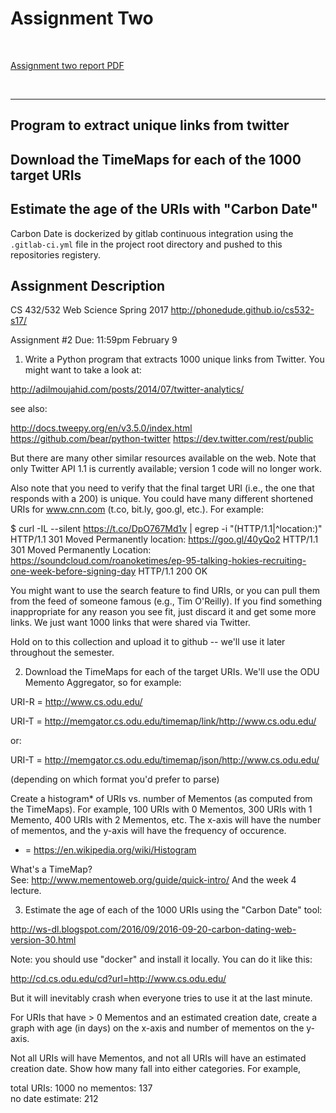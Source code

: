 # Assignment Two

&nbsp;

[Assignment two report PDF](#)

&nbsp;

-------------------------------

## Program to extract unique links from twitter

## Download the TimeMaps for each of the 1000 target URIs

## Estimate the age of the URIs with "Carbon Date"

Carbon Date is dockerized by gitlab continuous integration using the
`.gitlab-ci.yml` file in the project root directory and pushed to 
this repositories registery.

## Assignment Description

CS 432/532 Web Science
Spring 2017
http://phonedude.github.io/cs532-s17/

Assignment #2
Due: 11:59pm February 9

1.  Write a Python program that extracts 1000 unique links from
Twitter.  You might want to take a look at:

http://adilmoujahid.com/posts/2014/07/twitter-analytics/

see also:

http://docs.tweepy.org/en/v3.5.0/index.html
https://github.com/bear/python-twitter
https://dev.twitter.com/rest/public

But there are many other similar resources available on the web.
Note that only Twitter API 1.1 is currently available; version 1
code will no longer work.

Also note that you need to verify that the final target URI (i.e.,
the one that responds with a 200) is unique.  You could have many
different shortened URIs for www.cnn.com (t.co, bit.ly, goo.gl,
etc.).  For example:

$ curl -IL --silent https://t.co/DpO767Md1v | egrep -i "(HTTP/1.1|^location:)"
HTTP/1.1 301 Moved Permanently
location: https://goo.gl/40yQo2
HTTP/1.1 301 Moved Permanently
Location: https://soundcloud.com/roanoketimes/ep-95-talking-hokies-recruiting-one-week-before-signing-day
HTTP/1.1 200 OK

You might want to use the search feature to find URIs, or you can
pull them from the feed of someone famous (e.g., Tim O'Reilly).  If
you find something inappropriate for any reason you see fit, just
discard it and get some more links.  We just want 1000 links that
were shared via Twitter.

Hold on to this collection and upload it to github -- we'll use it
later throughout the semester.

2.  Download the TimeMaps for each of the target URIs.  We'll use the ODU 
Memento Aggregator, so for example:

URI-R = http://www.cs.odu.edu/

URI-T = http://memgator.cs.odu.edu/timemap/link/http://www.cs.odu.edu/

or:

URI-T = http://memgator.cs.odu.edu/timemap/json/http://www.cs.odu.edu/

(depending on which format you'd prefer to parse)

Create a histogram* of URIs vs. number of Mementos (as computed
from the TimeMaps).  For example, 100 URIs with 0 Mementos, 300
URIs with 1 Memento, 400 URIs with 2 Mementos, etc.  The x-axis
will have the number of mementos, and the y-axis will have the
frequency of occurence.

* = https://en.wikipedia.org/wiki/Histogram

What's a TimeMap?  
See: http://www.mementoweb.org/guide/quick-intro/
And the week 4 lecture.  

3.  Estimate the age of each of the 1000 URIs using the "Carbon
Date" tool:

http://ws-dl.blogspot.com/2016/09/2016-09-20-carbon-dating-web-version-30.html

Note: you should use "docker" and install it locally.  You can do
it like this:

http://cd.cs.odu.edu/cd?url=http://www.cs.odu.edu/

But it will inevitably crash when everyone tries to use it at the
last minute.

For URIs that have > 0 Mementos and an estimated creation date,
create a graph with age (in days) on the x-axis and number of
mementos on the y-axis.

Not all URIs will have Mementos, and not all URIs will have an
estimated creation date.  Show how many fall into either categories.
For example,

total URIs:         1000
no mementos:         137  
no date estimate:    212
